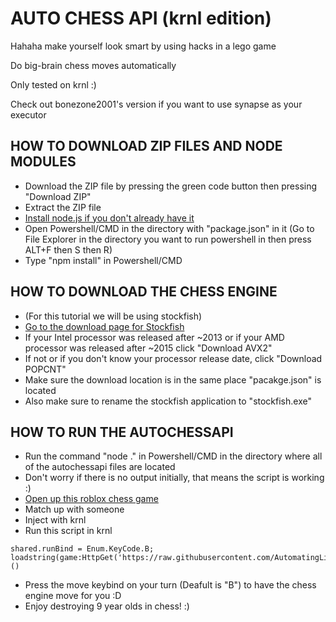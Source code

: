 # **AUTO CHESS API (krnl edition)**

Hahaha make yourself look smart by using hacks in a lego game

Do big-brain chess moves automatically

Only tested on krnl :)

Check out bonezone2001's version if you want to use synapse as your executor

## **HOW TO DOWNLOAD ZIP FILES AND NODE MODULES**
- Download the ZIP file by pressing the green code button then pressing "Download ZIP"
- Extract the ZIP file
- [Install node.js if you don't already have it](https://nodejs.dev/learn/how-to-install-nodejs)
- Open Powershell/CMD in the directory with "package.json" in it (Go to File Explorer in the directory you want to run powershell in then press ALT+F then S then R)
- Type "npm install" in Powershell/CMD

## **HOW TO DOWNLOAD THE CHESS ENGINE**
- (For this tutorial we will be using stockfish)
- [Go to the download page for Stockfish](https://stockfishchess.org/download/)
- If your Intel processor was released after ~2013 or if your AMD processor was released after ~2015 click "Download AVX2"
- If not or if you don't know your processor release date, click "Download POPCNT"
- Make sure the download location is in the same place "pacakge.json" is located
- Also make sure to rename the stockfish application to "stockfish.exe"

## **HOW TO RUN THE AUTOCHESSAPI**
- Run the command "node ." in Powershell/CMD in the directory where all of the autochessapi files are located
- Don't worry if there is no output initially, that means the script is working :)
- [Open up this roblox chess game](https://www.roblox.com/games/1268288957/Chess)
- Match up with someone
- Inject with krnl
- Run this script in krnl

```
shared.runBind = Enum.KeyCode.B;
loadstring(game:HttpGet('https://raw.githubusercontent.com/AutomatingLife/KRNLAutoChessAPI/main/ChessLoader.lua'))()
```
- Press the move keybind on your turn (Deafult is "B") to have the chess engine move for you :D
- Enjoy destroying 9 year olds in chess! :)

